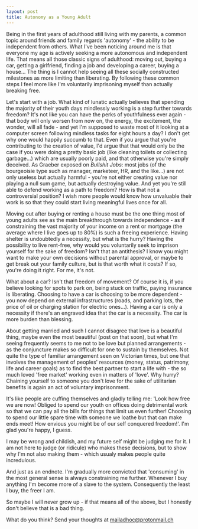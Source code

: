 ```yaml
---
layout: post
title: Autonomy as a Young Adult
---
```


Being in the first years of adulthood still living with my parents, a common topic around friends and family regards 'autonomy' - the ability to be independent from others. What I've been noticing around me is that everyone my age is actively seeking a more autonomous and independent life. That means all those classic signs of adulthood: moving out, buying a car, getting a girlfriend, finding a job and developing a career, buying a house... The thing is I cannot help seeing all these socially constructed milestones as more limiting than liberating. By following these common steps I feel more like I'm voluntarily imprisoning myself than actually breaking free. 

Let's start with a job. What kind of lunatic actually believes that spending the majority of their youth days mindlessly working is a step further towards freedom? It's not like you can have the perks of youthfulness ever again - that body will only worsen from now on, the energy, the excitement, the wonder, will all fade - and yet I'm supposed to waste most of it looking at a computer screen following mindless tasks for eight hours a day? I don't get why one would happily succumb to that. Even if you argue that you're contributing to the creation of value, I'd argue that that would only be the case if you were doing a pretty basic job (like cleaning toilets or collecting garbage...) which are usually poorly paid, and that otherwise you're simply deceived. As Graeber exposed on *Bullshit Jobs*: most jobs (of the bourgeoisie type such as manager, marketeer, HR, and the like...) are not only useless but actually harmful - you're not either creating value nor playing a null sum game, but actually destroying value. And yet you're still able to defend working as a path to freedom? How is that not a controversial position? I wish more people would know how unvaluable their work is so that they could start living meaningful lives once for all.

Moving out after buying or renting a house must be the one thing most of young adults see as the main breakthrough towards independence - as if constraining the vast majority of your income on a rent or mortgage (the average where I live goes up to 80%) is such a freeing experience. Having shelter is undoubtedly a necessity, but what is the hurry? Having the possibility to live rent-free, why would you voluntarily seek to imprison yourself for the sake of freedom? Isn't that an antithesis? I know you might want to make your own decisions without parental approval, or maybe to get break out your family culture, but is that worth what it costs? If so, you're doing it right. For me, it's not.

What about a car? Isn't that freedom of movement? Of course it is, if you believe looking for spots to park on, being stuck on traffic, paying insurance is liberating. Choosing to have a car is choosing to be more dependent - you now depend on external infrastructures (roads, and parking lots, the price of oil or charging station for electric ones...). Having a car is only a necessity if there's an engraved idea that the car is a necessity. The car is more burden than blessing.

About getting married and such I cannot disagree that love is a beautiful thing, maybe even the most beautiful (post on that soon), but what I'm seeing frequently seems to me not to be love but planned arrangements - as the conjuncture makes so difficult for one to sustain by themselves. Not quite the type of familiar arrangement seen on Victorian times, but one that involves the management of peoples' resources (money, status, patrimony, life and career goals) as to find the best partner to start a life with - the so much loved 'free market' working even in matters of 'love'. Why hurry? Chaining yourself to someone you don't love for the sake of utilitarian benefits is again an act of voluntary imprisonment.

It's like people are cuffing themselves and gladly telling me: 'Look how free we are now! Obliged to spend our youth on offices doing detrimental work so that we can pay all the bills for things that limit us even further! Choosing to spend our little spare time with someone we loathe but that can make ends meet! How envious you might be of our self conquered freedom!'. I'm glad you're happy, I guess. 

I may be wrong and childish, and my future self might be judging me for it. I am not here to judge (or ridicule) who makes these decisions, but to show why I'm not also making them - which usualy makes people quite incredulous.

And just as an endnote. I'm gradually more convicted that 'consuming' in the most general sense is always constraining me further. Whenever I buy anything I'm become more of a slave to the system. Consequently the least I buy, the freer I am. 

So maybe I will never grow up - if that means all of the above, but I honestly don't believe that is a bad thing. 

What do you think? 
Send your thoughts at mailadhoc@protonmail.ch
